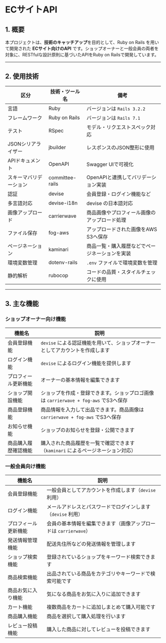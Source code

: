 # ECサイトAPI

## 1. 概要

本プロジェクトは、**技術のキャッチアップ**を目的として、Ruby on Rails を用いて開発された **ECサイト向けのAPI** です。ショップオーナーと一般会員の両者を対象に、RESTfulな設計原則に基づいたAPIをRuby on Railsで開発しています。

---

## 2. 使用技術

| 区分               | 技術・ツール名         | 備考                                                                 |
|--------------------|------------------------|----------------------------------------------------------------------|
| 言語               | Ruby                   | バージョンは `Rails 3.2.2`                                      |
| フレームワーク     | Ruby on Rails          | バージョンは `Rails 7.1`                                       |
| テスト             | RSpec                  | モデル・リクエストスペック対応                                        |
| JSONシリアライザー | jbuilder               | レスポンスのJSON整形に使用                                           |
| APIドキュメント     | OpenAPI                | Swagger UIで可視化                                                   |
| スキーマバリデーション | committee-rails     | OpenAPIと連携してバリデーション実装                                   |
| 認証               | devise                 | 会員登録・ログイン機能など                                           |
| 多言語対応         | devise-i18n            | devise の日本語対応                                                  |
| 画像アップロード   | carrierwave            | 商品画像やプロフィール画像のアップロード処理                          |
| ファイル保存       | fog-aws                | アップロードされた画像をAWS S3へ保存                                 |
| ページネーション   | kaminari               | 商品一覧・購入履歴などでページネーションを実装                       |
| 環境変数管理       | dotenv-rails           | `.env` ファイルで環境変数を管理                                      |
| 静的解析           | rubocop                | コードの品質・スタイルチェックに使用                                 |

---

## 3. 主な機能

### ショップオーナー向け機能

| 機能名                   | 説明                                                                 |
|--------------------------|----------------------------------------------------------------------|
| 会員登録機能             | `devise` による認証機能を用いて、ショップオーナーとしてアカウントを作成します |
| ログイン機能             | `devise` によるログイン機能を提供します                               |
| プロフィール更新機能     | オーナーの基本情報を編集できます   |
| ショップ開設機能         | ショップを作成・登録できます。ショップロゴ画像は `carrierwave + fog-aws` でS3へ保存  |
| 商品登録機能             | 商品情報を入力して出品できます。商品画像は `carrierwave + fog-aws` でS3へ保存       |
| お知らせ機能             | ショップのお知らせを登録・公開できます                                 |
| 商品購入履歴確認機能     | 購入された商品履歴を一覧で確認できます（`kaminari` によるページネーション対応）|

### 一般会員向け機能

| 機能名                   | 説明                                                                 |
|--------------------------|----------------------------------------------------------------------|
| 会員登録機能             | 一般会員としてアカウントを作成します（`devise` 利用）                   |
| ログイン機能             | メールアドレスとパスワードでログインします（`devise` 利用）              |
| プロフィール更新機能     | 会員の基本情報を編集できます（画像アップロードは `carrierwave`）         |
| 発送情報管理機能         | 配送先住所などの発送情報を管理します                                   |
| ショップ検索機能         | 登録されているショップをキーワード検索できます                         |
| 商品検索機能             | 出品されている商品をカテゴリやキーワードで検索可能です                   |
| 商品お気に入り機能       | 気になる商品をお気に入りに追加できます                                 |
| カート機能               | 複数商品をカートに追加しまとめて購入可能です                           |
| 商品購入機能             | 商品を選択して購入処理を行います                                       |
| レビュー投稿機能         | 購入した商品に対してレビューを投稿できます                             |
